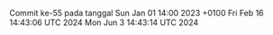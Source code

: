 Commit ke-55 pada tanggal Sun Jan 01 14:00 2023 +0100
Fri Feb 16 14:43:06 UTC 2024
Mon Jun  3 14:43:14 UTC 2024
